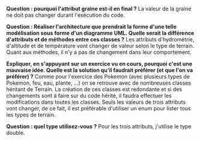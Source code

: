 **Question : pourquoi l'attribut graine est-il en final ?**
La valeur de la graine ne doit pas changer durant l'exécution du code.

**Question : Réaliser l'architecture que prendrait la forme d'une telle modélisation sous forme d'un diagramme UML. 
Quelle serait la différence d'attributs et de méthodes entre ces classes ?**
Les attributs d'hydrométrie, d'altitude et de température vont changer de valeur selon le type de terrain.
Quant aux méthodes, il n'y a pas de changement dans leur comportement.

**Expliquer, en s'appuyant sur un exercice vu en cours, pourquoi c'est une mauvaise idée.
Quelle est la solution qu'il faudrait préférer (et que l'on va préférer) ?**
Comme pour l'exercice des Pokemon (avec plusieurs types de Pokemon, feu, eau, plante, ...) on se retrouve avec
de nombreuses classes héritant de Terrain. La création de ces classes est redondante et si des changements sont
à faire sur du code hérité, il faudra effectuer les modifications dans toutes les classes.
Seuls les valeurs de trois attributs vont changer, de ce fait, il est préférable d'utiliser un enum pour lister tous les types de terrain. 

**Question : quel type utilisez-vous ?**
Pour les trois attributs, j'utilise le type double.